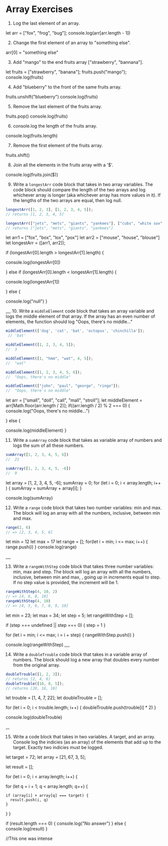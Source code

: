 # Array Exercises

1. Log the last element of an array.

let arr = ["fox", "frog", "bug"];
console.log(arr[arr.length - 1])

2. Change the first element of an array to "something else".

arr[0] = "something else"

3. Add "mango" to the end fruits array ["strawberry", "bannana"].

let fruits = ["strawberry", "banana"];
fruits.push("mango");
console.log(fruits)

4. Add "blueberry" to the front of the same fruits array.

fruits.unshift("blueberry")
console.log(fruits)

5. Remove the last element of the fruits array.

fruits.pop()
console.log(fruits)

6. console.log the length of the fruits array.

console.log(fruits.length)

7. Remove the first element of the fruits array.

fruits.shift()

8. Join all the elements in the fruits array with a '$'.

console.log(fruits.join($))

9. Write a `longestArr` code block that takes in two array variables. The code block should compare the length of the two arrays and log whichever array is longer (aka whichever array has more values in it). If the lengths of the two arrays are equal, then log null.
```js
longestArr([1, 2, 3], [1, 2, 3, 4, 5]);
// returns [1, 2, 3, 4, 5]

longestArr(["jets", "mets", "giants", "yankees"], ["cubs", "white sox", "bulls"]);
// returns ["jets", "mets", "giants", "yankees"]

```

let arr1 = ["fox", "box", "lox", "pox"]
let arr2 = ["mouse", "house", "blouse"]
let longestArr = ([arr1, arr2]);

if (longestArr[0].length > longestArr[1].length) {

console.log(longestArr[0])

} else if (longestArr[0].length < longestArr[1].length) {

console.log(longestArr[1])

} else {

  console.log("null")
}

,,,,
10. Write a `middleElement` code block that takes an array variable and logs the middle element of that array.
If the array has an even number of elements, the function should log "Oops, there's no middle..."

```js
middleElement(['dog', 'cat', 'bat', 'octopus', 'chinchilla']);
 // 'bat'

middleElement([1, 2, 3, 4, 5]);
//  3

middleElement([1, "hmm", "wat", 4, 5]);
//  "wat"

middleElement([1, 2, 3, 4, 5, 6]);
//  "Oops, there's no middle"

middleElement(["john", "paul", "george", "ringo"]);
//  "Oops, there's no middle"
```
let arr = ["small", "doll", "call", "mall", "stroll"];
let middleElement = arr[Math.floor(arr.length / 2)];
if((arr.length / 2) % 2 === 0) {
  console.log("Oops, there's no middle...")

} else {


console.log(middleElement)
}


11. Write a `sumArray` code block that takes as variable array of numbers and logs the sum of all these numbers.
```js
sumArray([1, 2, 3, 4, 5, 6])
//  21

sumArray([1, 2, 3, 4, 5, -6])
//  9
```
let array = [1, 2, 3, 4, 5, -6];
sumArray = 0;
for (let i = 0; i < array.length; i++ ) {
  sumArray = sumArray + array[i];
}

console.log(sumArray)


12. Write a `range` code block that takes two number variables: min and max.
The block will log an array with all the numbers, inclusive, between min and max.
```js
range(2, 6)
// => [2, 3, 4, 5, 6]
```
let min = 12
let max = 17
let range = [];
for(let i = min; i <= max; i++) {
range.push(i)
}
console.log(range)

,,,,

13. Write a `rangeWithStep` code block that takes three number variables: min, max and step.
The block will log an array with all the numbers, inclusive, between min and max, , going up in increments equal to step.
If no step value is provided, the increment will be 1.
```js
rangeWithStep(4, 10, 2)
// => [4, 6, 8, 10]
rangeWithStep(4, 10)
// => [4, 5, 6, 7, 8, 9, 10]
```

let min = 23;
let max = 34;
let step = 5;
let rangeWithStep = [];

if (step === undefined || step === 0) {
  step = 1
}

for (let i = min; i <= max; i = i + step) {
rangeWithStep.push(i)
}

console.log(rangeWithStep)
,,,,

14. Write a `doubleTrouble` code block that takes in a variable array of numbers.
The block should log a new array that doubles every number from the original array.
```js
doubleTrouble([1, 2, 3]);
// returns [2, 4, 6]
doubleTrouble([10, 8, 5]);
// returns [20, 16, 10]
```

let trouble = [1, 4, 7, 22];
let doubleTrouble = [];

for (let i = 0; i < trouble.length; i++) {
  doubleTrouble.push(trouble[i] * 2)
}

console.log(doubleTrouble)

,,,

15. Write a code block that takes in two variables. A target, and an array. Console log the indicies (as an array) of the elements that add up to the target. Exactly two indicies must be logged.

let target = 72;
let array = [21, 67, 3, 5];

let result = [];

for (let i = 0; i < array.length; i++) {

  for (let q = i + 1; q < array.length; q++) {

    if (array[i] + array[q] === target) {
      result.push(i, q)
    }

  }
}


if (result.length === 0) {
  console.log("No answer")
} else {
  console.log(result)
}


//This one was intense
